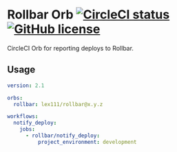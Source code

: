 # Rollbar Orb [![CircleCI status](https://circleci.com/gh/lex111/rollbar-orb.svg "CircleCI status")](https://circleci.com/gh/lex111/rollbar-orb) [![GitHub license](https://img.shields.io/badge/license-MIT-blue.svg)](https://raw.githubusercontent.com/lex111/rollbar-orb/master/LICENSE)

CircleCI Orb for reporting deploys to Rollbar.

## Usage

```yaml
version: 2.1

orbs:
  rollbar: lex111/rollbar@x.y.z

workflows:
  notify_deploy:
    jobs:
      - rollbar/notify_deploy:
          project_environment: development
```
